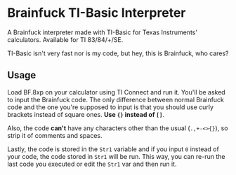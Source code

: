 # Brainfuck TI-Basic Interpreter
A Brainfuck interpreter made with TI-Basic for Texas Instruments' calculators. Available for TI 83/84/+/SE.

TI-Basic isn't very fast nor is my code, but hey, this is Brainfuck, who cares?

## Usage
Load BF.8xp on your calculator using TI Connect and run it. You'll be asked to input the Brainfuck code.
The only difference between normal Brainfuck code and the one you're supposed to input is that you should use curly brackets instead of square ones.
**Use `{}` instead of `[]`**.

Also, the code **can't** have any characters other than the usual (`.,+-<>{}`), so strip it of comments and spaces.

Lastly, the code is stored in the `Str1` variable and if you input `0` instead of your code, the code stored in `Str1` will be run.
This way, you can re-run the last code you executed or edit the `Str1` var and then run it.
